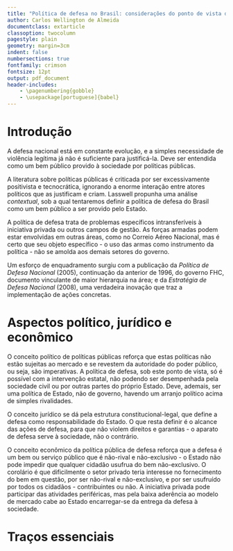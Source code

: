 ```yaml
---
title: "Política de defesa no Brasil: considerações do ponto de vista das políticas públicas"
author: Carlos Wellington de Almeida
documentclass: extarticle
classoption: twocolumn
pagestyle: plain
geometry: margin=3cm
indent: false
numbersections: true
fontfamily: crimson
fontsize: 12pt
output: pdf_document
header-includes:
	- \pagenumbering{gobble}
	- \usepackage[portuguese]{babel}
---
```

# Introdução 

A defesa nacional está em constante evolução, e a simples necessidade de violência legítima já não é suficiente para justificá-la. Deve ser entendida como um bem público provido à sociedade por políticas públicas.

A literatura sobre políticas públicas é criticada por ser excessivamente positivista e tecnocrática, ignorando a enorme interação entre atores políticos que as justificam e criam. Lasswell propunha uma análise *contextual*, sob a qual tentaremos definir a política de defesa do Brasil como um bem público a ser provido pelo Estado.

A política de defesa trata de problemas específicos intransferíveis à iniciativa privada ou outros campos de gestão. As forças armadas podem estar envolvidas em outras áreas, como no Correio Aéreo Nacional, mas é certo que seu objeto específico - o uso das armas como instrumento da política - não se amolda aos demais setores do governo.

Um esforço de enquadramento surgiu com a publicação da *Política de Defesa Nacional* (2005), continuação da anterior de 1996, do governo FHC, documento vinculante de maior hierarquia na área; e da *Estratégia de Defesa Nacional* (2008), uma verdadeira inovação que traz a implementação de ações concretas.

# Aspectos político, jurídico e econômico

O conceito político de políticas públicas reforça que estas políticas não estão sujeitas ao mercado e se revestem da autoridade do poder público, ou seja, são imperativas. A política de defesa, sob este ponto de vista, só é possível com a intervenção estatal, não podendo ser desempenhada pela sociedade civil ou por outras partes do próprio Estado. Deve, ademais, ser uma política de Estado, não de governo, havendo um arranjo político acima de simples rivalidades.

O conceito jurídico se dá pela estrutura constitucional-legal, que define a defesa como responsabilidade do Estado. O que resta definir é o alcance das ações de defesa, para que não violem direitos e garantias - o aparato de defesa serve à sociedade, não o contrário.

O conceito econômico da política pública de defesa reforça que a defesa é um bem ou serviço público que é não-rival e não-exclusivo - o Estado não pode impedir que qualquer cidadão usufrua do bem não-exclusivo. O corolário é que dificilmente o setor privado teria interesse no fornecimento do bem em questão, por ser não-rival e não-exclusivo, e por ser usufruído por todos os cidadãos - contribuintes ou não. A iniciativa privada pode participar das atividades periféricas, mas pela baixa aderência ao modelo de mercado cabe ao Estado encarregar-se da entrega da defesa à sociedade.

# Traços essenciais

